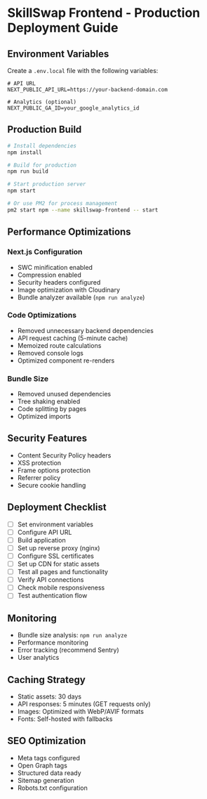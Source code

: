 # SkillSwap Frontend - Production Deployment Guide

## Environment Variables

Create a `.env.local` file with the following variables:

```env
# API URL
NEXT_PUBLIC_API_URL=https://your-backend-domain.com

# Analytics (optional)
NEXT_PUBLIC_GA_ID=your_google_analytics_id
```

## Production Build

```bash
# Install dependencies
npm install

# Build for production
npm run build

# Start production server
npm start

# Or use PM2 for process management
pm2 start npm --name skillswap-frontend -- start
```

## Performance Optimizations

### Next.js Configuration
- SWC minification enabled
- Compression enabled
- Security headers configured
- Image optimization with Cloudinary
- Bundle analyzer available (`npm run analyze`)

### Code Optimizations
- Removed unnecessary backend dependencies
- API request caching (5-minute cache)
- Memoized route calculations
- Removed console logs
- Optimized component re-renders

### Bundle Size
- Removed unused dependencies
- Tree shaking enabled
- Code splitting by pages
- Optimized imports

## Security Features

- Content Security Policy headers
- XSS protection
- Frame options protection
- Referrer policy
- Secure cookie handling

## Deployment Checklist

- [ ] Set environment variables
- [ ] Configure API URL
- [ ] Build application
- [ ] Set up reverse proxy (nginx)
- [ ] Configure SSL certificates
- [ ] Set up CDN for static assets
- [ ] Test all pages and functionality
- [ ] Verify API connections
- [ ] Check mobile responsiveness
- [ ] Test authentication flow

## Monitoring

- Bundle size analysis: `npm run analyze`
- Performance monitoring
- Error tracking (recommend Sentry)
- User analytics

## Caching Strategy

- Static assets: 30 days
- API responses: 5 minutes (GET requests only)
- Images: Optimized with WebP/AVIF formats
- Fonts: Self-hosted with fallbacks

## SEO Optimization

- Meta tags configured
- Open Graph tags
- Structured data ready
- Sitemap generation
- Robots.txt configuration 